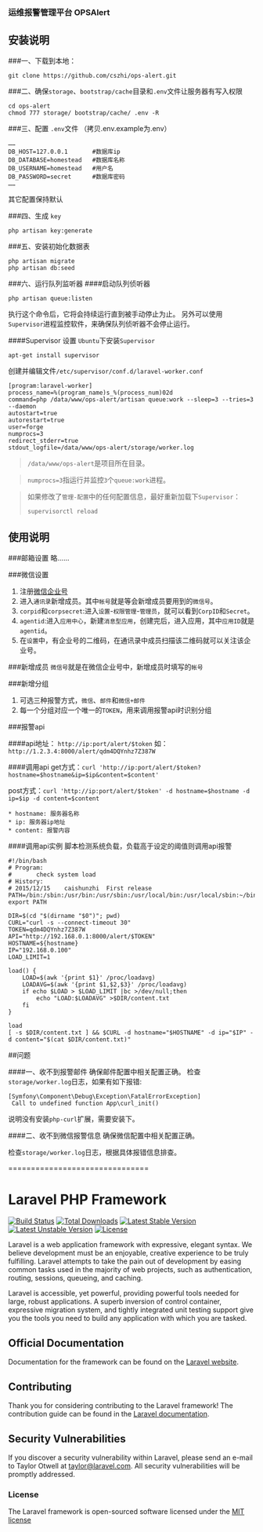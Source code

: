 ### 运维报警管理平台 OPSAlert



## 安装说明

###一、下载到本地：
```
git clone https://github.com/cszhi/ops-alert.git
```
###二、确保`storage`、`bootstrap/cache`目录和`.env`文件让服务器有写入权限
```
cd ops-alert
chmod 777 storage/ bootstrap/cache/ .env -R
```
###三、配置 `.env`文件 （拷贝.env.example为.env）
```
……
DB_HOST=127.0.0.1		#数据库ip
DB_DATABASE=homestead	#数据库名称
DB_USERNAME=homestead	#用户名
DB_PASSWORD=secret		#数据库密码
……
```
其它配置保持默认

###四、生成 `key`
```
php artisan key:generate
```

###五、安装初始化数据表
```
php artisan migrate
php artisan db:seed
```

###六、运行队列监听器
####启动队列侦听器
```
php artisan queue:listen
```
执行这个命令后，它将会持续运行直到被手动停止为止。
另外可以使用`Supervisor`进程监控软件，来确保队列侦听器不会停止运行。

####Supervisor 设置
`Ubuntu`下安装`Supervisor`
```
apt-get install supervisor
```
创建并编辑文件`/etc/supervisor/conf.d/laravel-worker.conf`
```
[program:laravel-worker]
process_name=%(program_name)s_%(process_num)02d
command=php /data/www/ops-alert/artisan queue:work --sleep=3 --tries=3 --daemon
autostart=true
autorestart=true
user=forge
numprocs=3
redirect_stderr=true
stdout_logfile=/data/www/ops-alert/storage/worker.log
```
>`/data/www/ops-alert`是项目所在目录。

>`numprocs=3`指运行并监控`3`个`queue:work`进程。

>如果修改了`管理-配置`中的任何配置信息，最好重新加载下`Supervisor`：
>```
>supervisorctl reload
>```

## 使用说明

###邮箱设置
略……

###微信设置
1. 注册[微信企业号](https://qy.weixin.qq.com/)
2. 进入`通讯录`新增成员。其中`帐号`就是等会新增成员要用到的`微信号`。
3. `corpid`和`corpsecret`:进入`设置`-`权限管理`-`管理员`，就可以看到`CorpID`和`Secret`。
4. `agentid`:进入`应用中心`，新建`消息型应用`，创建完后，进入应用，其中`应用ID`就是`agentid`。
5. 在`设置`中，有企业号的二维码，在通讯录中成员扫描该二维码就可以关注该企业号。

###新增成员
`微信号`就是在微信企业号中，新增成员时填写的`帐号`

###新增分组
1. 可选三种报警方式，`微信`、`邮件`和`微信+邮件`
2. 每一个分组对应一个唯一的`TOKEN`，用来调用报警api时识别分组

###报警api

####api地址：
`http://ip:port/alert/$token` 如：`http://1.2.3.4:8000/alert/qdm4DQYnhz7Z387W`

####调用api
get方式：`curl 'http://ip:port/alert/$token?hostname=$hostname&ip=$ip&content=$content'`

post方式：`curl 'http://ip:port/alert/$token' -d hostname=$hostname -d ip=$ip -d content=$content`

```
* hostname: 服务器名称
* ip: 服务器ip地址
* content: 报警内容
```

####调用api实例
脚本检测系统负载，负载高于设定的阈值则调用api报警

```
#!/bin/bash
# Program:
#       check system load
# History:
# 2015/12/15	caishunzhi	First release
PATH=/bin:/sbin:/usr/bin:/usr/sbin:/usr/local/bin:/usr/local/sbin:~/bin
export PATH

DIR=$(cd "$(dirname "$0")"; pwd)
CURL="curl -s --connect-timeout 30"
TOKEN=qdm4DQYnhz7Z387W
API="http://192.168.0.1:8000/alert/$TOKEN"
HOSTNAME=${hostname}
IP="192.168.0.100"
LOAD_LIMIT=1

load() {
	LOAD=$(awk '{print $1}' /proc/loadavg)
	LOADAVG=$(awk '{print $1,$2,$3}' /proc/loadavg)
	if echo $LOAD > $LOAD_LIMIT |bc >/dev/null;then
		echo "LOAD:$LOADAVG" >$DIR/content.txt
	fi
}

load
[ -s $DIR/content.txt ] && $CURL -d hostname="$HOSTNAME" -d ip="$IP" -d content="$(cat $DIR/content.txt)"
```

##问题

####一、收不到报警邮件
确保邮件配置中相关配置正确。
检查`storage/worker.log`日志，如果有如下报错:
```
[Symfony\Component\Debug\Exception\FatalErrorException]  
 Call to undefined function App\curl_init() 
```
说明没有安装`php-curl`扩展，需要安装下。

####二、收不到微信报警信息
确保微信配置中相关配置正确。

检查`storage/worker.log`日志，根据具体报错信息排查。


===============================
# Laravel PHP Framework

[![Build Status](https://travis-ci.org/laravel/framework.svg)](https://travis-ci.org/laravel/framework)
[![Total Downloads](https://poser.pugx.org/laravel/framework/d/total.svg)](https://packagist.org/packages/laravel/framework)
[![Latest Stable Version](https://poser.pugx.org/laravel/framework/v/stable.svg)](https://packagist.org/packages/laravel/framework)
[![Latest Unstable Version](https://poser.pugx.org/laravel/framework/v/unstable.svg)](https://packagist.org/packages/laravel/framework)
[![License](https://poser.pugx.org/laravel/framework/license.svg)](https://packagist.org/packages/laravel/framework)

Laravel is a web application framework with expressive, elegant syntax. We believe development must be an enjoyable, creative experience to be truly fulfilling. Laravel attempts to take the pain out of development by easing common tasks used in the majority of web projects, such as authentication, routing, sessions, queueing, and caching.

Laravel is accessible, yet powerful, providing powerful tools needed for large, robust applications. A superb inversion of control container, expressive migration system, and tightly integrated unit testing support give you the tools you need to build any application with which you are tasked.

## Official Documentation

Documentation for the framework can be found on the [Laravel website](http://laravel.com/docs).

## Contributing

Thank you for considering contributing to the Laravel framework! The contribution guide can be found in the [Laravel documentation](http://laravel.com/docs/contributions).

## Security Vulnerabilities

If you discover a security vulnerability within Laravel, please send an e-mail to Taylor Otwell at taylor@laravel.com. All security vulnerabilities will be promptly addressed.

### License

The Laravel framework is open-sourced software licensed under the [MIT license](http://opensource.org/licenses/MIT)